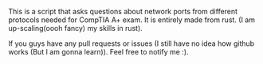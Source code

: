 This is a script that asks questions about network ports from different protocols needed for CompTIA A+ exam.
It is entirely made from rust. (I am up-scaling(oooh fancy) my skills in rust).

If you guys have any pull requests or issues (I still have no idea how github works (But I am gonna learn)).
Feel free to notify me :).
